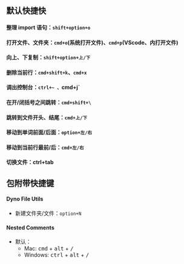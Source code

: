 ## 默认快捷快

#### 整理 import 语句：`shift+option+o`

#### 打开文件、文件夹：`cmd+o`(系统打开文件)、`cmd+p`(VScode、内打开文件)

#### 向上、下复制：`shift+option+上/下`

#### 删除当前行：`cmd+shift+k`、`cmd+x`

#### 调出控制台：`ctrl+~ 、`cmd+j`

#### 在开/闭括号之间跳转：`cmd+shift+\`

#### 跳转到文件开头、结尾：`cmd+上/下`

#### 移动到单词前面/后面：`option+左/右`

#### 移动到当前行最前/后：`cmd+左/右`

#### 切换文件：ctrl+tab



## 包附带快捷键

#### Dyno File Utils

* 新建文件夹/文件：`option+N`

#### Nested Comments

* 默认：
  * Mac: <kbd>cmd</kbd> + <kbd>alt</kbd> + <kbd>/</kbd>
  * Windows: <kbd>ctrl</kbd> + <kbd>alt</kbd> + <kbd>/</kbd>